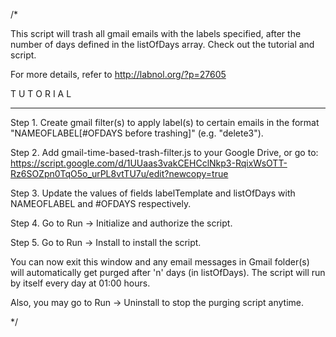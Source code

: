 /*

  This script will trash all gmail emails with the labels specified, after the number of days defined in the listOfDays array. Check out the tutorial and script.

  For more details, refer to http://labnol.org/?p=27605


  T U T O R I A L
  - - - - - - - - 
  
  Step 1. Create gmail filter(s) to apply label(s) to certain emails in the format "NAMEOFLABEL[#OFDAYS before trashing]" (e.g. "delete3").

  Step 2. Add gmail-time-based-trash-filter.js to your Google Drive, or go to: https://script.google.com/d/1UUaas3vakCEHCclNkp3-RqixWsOTT-Rz6SOZpn0TqO5o_urPL8vtTU7u/edit?newcopy=true

  Step 3. Update the values of fields labelTemplate and listOfDays with NAMEOFLABEL and #OFDAYS respectively.
  
  Step 4. Go to Run -> Initialize and authorize the script.
  
  Step 5. Go to Run -> Install to install the script.
  
  You can now exit this window and any email messages in Gmail folder(s) will automatically 
  get purged after 'n' days (in listOfDays). The script will run by itself every day at 01:00 hours.
  
  Also, you may go to Run -> Uninstall to stop the purging script anytime.
 
  */
